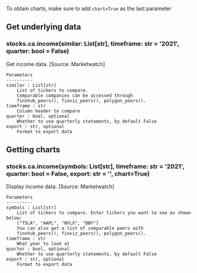 To obtain charts, make sure to add `chart=True` as the last parameter

## Get underlying data 
### stocks.ca.income(similar: List[str], timeframe: str = '2021', quarter: bool = False)

Get income data. [Source: Marketwatch]

    Parameters
    ----------
    similar : List[str]
        List of tickers to compare.
        Comparable companies can be accessed through
        finnhub_peers(), finviz_peers(), polygon_peers().
    timeframe : str
        Column header to compare
    quarter : bool, optional
        Whether to use quarterly statements, by default False
    export : str, optional
        Format to export data

## Getting charts 
### stocks.ca.income(symbols: List[str], timeframe: str = '2021', quarter: bool = False, export: str = '', chart=True)

Display income data. [Source: Marketwatch]

    Parameters
    ----------
    symbols : List[str]
        List of tickers to compare. Enter tickers you want to see as shown below:
        ["TSLA", "AAPL", "NFLX", "BBY"]
        You can also get a list of comparable peers with
        finnhub_peers(), finviz_peers(), polygon_peers().
    timeframe : str
        What year to look at
    quarter : bool, optional
        Whether to use quarterly statements, by default False
    export : str, optional
        Format to export data
